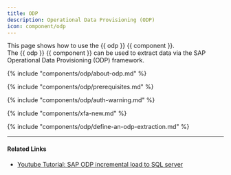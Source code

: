 ```yaml
---
title: ODP
description: Operational Data Provisioning (ODP)
icon: component/odp
---
```


This page shows how to use the {{ odp }} {{ component }}.<br>
The {{ odp }} {{ component }} can be used to extract data via the SAP Operational Data Provisioning (ODP) framework.

{% include "components/odp/about-odp.md" %}

{% include "components/odp/prerequisites.md" %}

{% include "components/odp/auth-warning.md" %}

{% include "components/xfa-new.md" %}

{% include "components/odp/define-an-odp-extraction.md" %}

****
#### Related Links
- [Youtube Tutorial: SAP ODP incremental load to SQL server](https://www.youtube.com/watch?v=-7pEm2VVPRg)